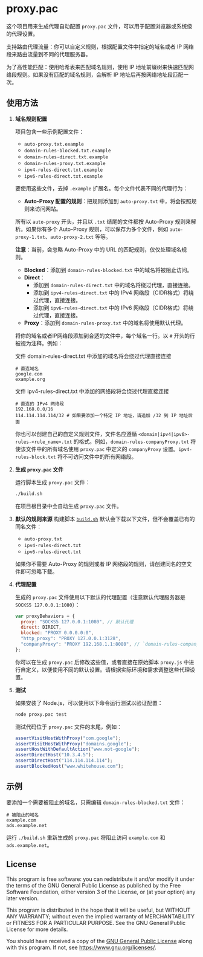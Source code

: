 # proxy.pac

这个项目用来生成代理自动配置 `proxy.pac` 文件，可以用于配置浏览器或系统级的代理设置。

支持路由代理流量：你可以自定义规则，根据配置文件中指定的域名或者 IP 网络段来路由流量到不同的代理服务器。

为了高性能匹配：使用哈希表来匹配域名规则，使用 IP 地址前缀树来快速匹配网络段规则。如果没有匹配的域名规则，会解析 IP 地址后再按网络地址段匹配一次。

## 使用方法

1. **域名规则配置**

   项目包含一些示例配置文件：

   - `auto-proxy.txt.example`
   - `domain-rules-blocked.txt.example`
   - `domain-rules-direct.txt.example`
   - `domain-rules-proxy.txt.example`
   - `ipv4-rules-direct.txt.example`
   - `ipv6-rules-direct.txt.example`

   要使用这些文件，去掉 `.example` 扩展名。每个文件代表不同的代理行为：

   - **Auto-Proxy 配置的规则**：把规则添加到 `auto-proxy.txt` 中，将会按照规则来访问网站。

   所有以 `auto-proxy` 开头，并且以 `.txt` 结尾的文件都按 Auto-Proxy 规则来解析。如果你有多个 Auto-Proxy 规则，可以保存为多个文件，例如 `auto-proxy-1.txt`、`auto-proxy-2.txt` 等等。

   **注意**：当前，会忽略 Auto-Proxy 中的 URL 的匹配规则，仅仅处理域名规则。

   - **Blocked**：添加到 `domain-rules-blocked.txt` 中的域名将被阻止访问。
   - **Direct**：
     - 添加到 `domain-rules-direct.txt` 中的域名将绕过代理，直接连接。
     - 添加到 `ipv4-rules-direct.txt` 中的 IPv4 网络段（CIDR格式）将绕过代理，直接连接。
     - 添加到 `ipv6-rules-direct.txt` 中的 IPv6 网络段（CIDR格式）将绕过代理，直接连接。
   - **Proxy**：添加到 `domain-rules-proxy.txt` 中的域名将使用默认代理。

   将你的域名或者IP网络段添加到合适的文件中，每个域名一行。以 `#` 开头的行被视为注释。例如：

   文件 domain-rules-direct.txt 中添加的域名将会绕过代理直接连接
   ```
   # 直连域名
   google.com
   example.org
   ```

   文件 ipv4-rules-direct.txt 中添加的网络段将会绕过代理直接连接
   ```
   # 直连的 IPv4 网络段
   192.168.0.0/16
   114.114.114.114/32 # 如果要添加一个特定 IP 地址，请追加 /32 到 IP 地址后面
   ```

   你也可以创建自己的自定义规则文件，文件名应遵循 `<domain|ipv4|ipv6>-rules-<rule_name>.txt` 的格式。例如，`domain-rules-companyProxy.txt` 将使该文件中的所有域名使用 `proxy.pac` 中定义的 `companyProxy` 设置。`ipv4-rules-block.txt` 将不可访问文件中的所有网络段。


2. **生成 `proxy.pac` 文件**

   运行脚本生成 `proxy.pac` 文件：

   ```sh
   ./build.sh
   ```

   在项目根目录中会自动生成 `proxy.pac` 文件。

3. **默认的规则来源**
   构建脚本 [`build.sh`](./build.sh) 默认会下载以下文件，但不会覆盖已有的同名文件：

   - `auto-proxy.txt`
   - `ipv4-rules-direct.txt`
   - `ipv6-rules-direct.txt`

   如果你不需要 Auto-Proxy 的规则或者 IP 网络段的规则，请创建同名的空文件即可忽略下载。

4. **代理配置**

   生成的 `proxy.pac` 文件使用以下默认的代理配置（注意默认代理服务器是 `SOCKS5 127.0.0.1:1080`）：

   ```javascript
   var proxyBehaviors = {
     proxy: "SOCKS5 127.0.0.1:1080", // 默认代理
     direct: DIRECT,
     blocked: "PROXY 0.0.0.0:0",
     "http_proxy": "PROXY 127.0.0.1:3128",
     "companyProxy": "PROXY 192.168.1.1:8080", // `domain-rules-companyProxy.txt` 中的域名将使用此代理设置
   };
   ```

   你可以在生成 `proxy.pac` 后修改这些值，或者直接在原始脚本 `proxy.js` 中进行自定义，以便使用不同的默认设置。请根据实际环境和需求调整这些代理设置。

5. **测试**

   如果安装了 Node.js，可以使用以下命令运行测试以验证配置：

   ```sh
   node proxy.pac test
   ```

   测试代码位于 `proxy.pac` 文件的末尾，例如：

   ```javascript
   assertVisitHostWithProxy("com.google");
   assertVisitHostWithProxy("domains.google");
   assertHostWithDefaultAction("www.not-google");
   assertDirectHost("10.3.4.5");
   assertDirectHost("114.114.114.114");
   assertBlockedHost("www.whitehouse.com");
   ```

## 示例

要添加一个需要被阻止的域名，只需编辑 `domain-rules-blocked.txt` 文件：

```
# 被阻止的域名
example.com
ads.example.net
```

运行 `./build.sh` 重新生成的 `proxy.pac` 将阻止访问 `example.com` 和 `ads.example.net`。

## License

This program is free software: you can redistribute it and/or modify it under the terms of the GNU General Public License as published by the Free Software Foundation, either version 3 of the License, or (at your option) any later version.

This program is distributed in the hope that it will be useful, but WITHOUT ANY WARRANTY; without even the implied warranty of MERCHANTABILITY or FITNESS FOR A PARTICULAR PURPOSE. See the GNU General Public License for more details.

You should have received a copy of the [GNU General Public License](./LICENSE) along with this program. If not, see <https://www.gnu.org/licenses/>.
